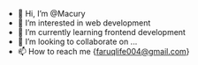 - 👋 Hi, I’m @Macury
- 👀 I’m interested in web development
- 🌱 I’m currently learning frontend development
- 💞️ I’m looking to collaborate on ...
- 📫 How to reach me {faruqlife004@gmail.com}

<!---
Macury/Macury is a ✨ special ✨ repository because its `README.md` (this file) appears on your GitHub profile.
You can click the Preview link to take a look at your changes.
--->
